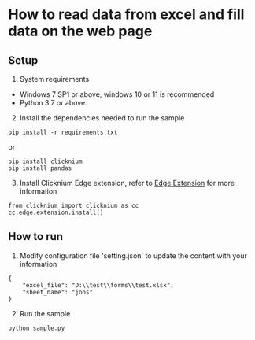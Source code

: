 # How to read data from excel and fill data on the web page

## Setup

1. System requirements

- Windows 7 SP1 or above, windows 10 or 11 is recommended
- Python 3.7 or above.

2. Install the dependencies needed to run the sample

```
pip install -r requirements.txt
```

or 

```
pip install clicknium
pip install pandas
```

3. Install Clicknium Edge extension, refer to [Edge Extension](https://www.clicknium.com/documents/documents/tutorial/extensions/edgeextension) for more information

```
from clicknium import clicknium as cc
cc.edge.extension.install()
```

## How to run

1. Modify configuration file 'setting.json' to update the content with your information
```
{
    "excel_file": "D:\\test\\forms\\test.xlsx",
    "sheet_name": "jobs"
}
```
2. Run the sample
```
python sample.py
```